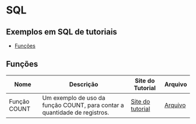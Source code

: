 # SQL

## Exemplos em SQL de tutoriais

- [Funções](#fun%C3%A7%C3%B5es)

## Funções

| Nome         | Descrição                                                                 | Site do Tutorial                                                              | Arquivo                           |
|--------------|---------------------------------------------------------------------------|-------------------------------------------------------------------------------|-----------------------------------|
| Função COUNT | Um exemplo de uso da função COUNT, para contar a quantidade de registros. | [Site do tutorial](https://www.tutorialspoint.com/sql/sql-count-function.htm) | [Arquivo](SQL/Função%20COUNT.sql) |
